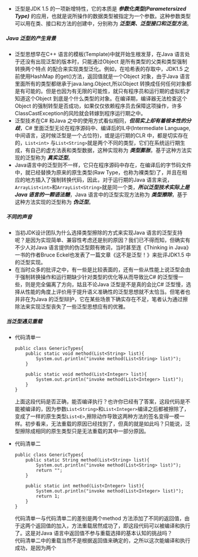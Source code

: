 + 泛型是JDK 1.5 的一项新增特性，它的本质是 ***参数化类型(Parametersized Type)*** 的应用，也就是说所操作的数据类型被指定为一个参数。这种参数类型可以用在类、接口和方法的创建中，分别称为 ***泛型类、泛型接口和泛型方法***。
##### Java 泛型的产生背景
+ 泛型思想早在C++ 语言的模板(Template)中就开始生根发芽，在Java 语言处于还没有出现泛型的版本时，只能通过Object 是所有类型的父类和类型强制转换两个特点
的配合来实现类型泛化。例如，在哈希表的存取中，JDK1.5 之前使用HashMap 的get()方法，返回值就是一个Object 对象，由于Java 语言里面所有的类型都继承于java.lang.Object,所以Object 转换成任何任何对象都是有可能的。但是也因为有无限的可能性，就只有程序员和运行期的虚拟机才知道这个Object 到底是个什么类型的对象。在编译期，编译器无法检查这个Object 的强制转型是否成功，如果仅仅依赖程序员去保障这项操作，许多ClassCastException的风险就会转嫁到程序运行期之中。
+ 泛型技术在C# 和Java 之中的使用方式看似相同，***但现实上却有着根本性的分歧***，C# 里面泛型无论在程序源码中、编译后的IL中(Intermediate Language,中间语言，这时候泛型是一个占位符)，或是运行期的CLR 中，都是切实存在的，`List<int>` 与`List<String>`就是两个不同的类型，它们在系统运行期生成，有自己的虚方法表和类型数据，这种实现称为 ***类型膨胀***，基于这种方法实现的泛型称为 ***真实泛型***。
+ Java语言中的泛型则不一样，它只在程序源码中存在，在编译后的字节码文件中，就已经替换为原来的原生类型(Raw Type，也称为裸类型)了，并且在相应的地方插入了强制转换代码，因此，对于运行期的Java 语言来说，`ArrayList<int>`和`ArrayList<String>`就是同一个类，***所以泛型技术实际上是Java 语言的一颗语法糖***，Java 语言中的泛型实现方法称为 ***类型擦除***，基于这种方法实现的泛型称为 ***伪泛型***。
##### 不同的声音
+ 当初JDK设计团队为什么选择类型擦除的方式来实现Java 语言的泛型支持呢？是因为实现简单、兼容性考虑还是别的原因？我们已不得而知，但确实有不少人对Java 语言提供的伪泛型颇有微词，当时甚至连《Thinking in Java》一书的作者Bruce Eckel也发表了一篇文章《这不是泛型！》来批评JDK1.5 中的泛型实现。
+ 在当时众多的批评之中，有一些是比较表面的，还有一些从性能上说泛型会由于强制转换操作和运行期缺少针对类型的优化等从而导致比C# 的泛型慢一些，则是完全偏离了方向，姑且不论Java 泛型是不是真的会比C# 泛型慢，选择从性能的角度上评价用于提升语义准确性的泛型思想就不太恰当。但笔者也并非在为Java 的泛型辩护，它在某些场景下确实存在不足，笔者认为通过擦除法来实现泛型丧失了一些泛型思想应有的优雅。

##### 当泛型遇见重载
+ 代码清单一
  ```
  public class GenericTypes{
      public static void method(List<String> list){
          System.out.println("invoke method(List<String> list)");
      }
  
      public static void method(List<Integer> list){
          System.out.println("invoke method(List<Integer> list)");
      }
  }
  ```
  上面这段代码是否正确，能否编译执行？也许你已经有了答案，这段代码是不能被编译的，因为参数`List<String>`和`List<Integer>`编译之后都被擦除了，变成了一样的原生类型`List<E>`,擦除动作导致这两种方法的签名变得一模一样。初步看来，无法重载的原因已经找到了，但真的就是如此吗？只能说，泛型擦除成相同的原生类型只是无法重载的其中一部分原因。
  
+ 代码清单二
  ```
  public class GenericTypes{
      public static String method(List<String> list){
          System.out.println("invoke method(List<String> list)");
          return "";
      }
  
      public static int method(List<Integer> list){
          System.out.println("invoke method(List<Integer> list)");
          return 1;
      }
  }
  ```
  代码清单一与代码清单二的差别是两个method 方法添加了不同的返回值，由于这两个返回值的加入，方法重载居然成功了，即这段代码可以被编译和执行了。这是对Java 语言中返回值不参与重载选择的基本认知的挑战吗？</br>
  代码清单二中的重载当然不是根据返回值来确定的，之所以这次能编译和执行成功，是因为两个
  
  
  
  
  
  
  
  
  
  
  
  

